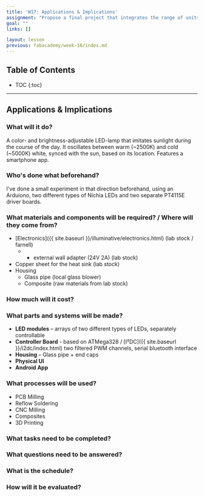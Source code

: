 ```yaml
---
title: 'W17: Applications & Implications'
assignment: "Propose a final project that integrates the range of units covered"
goal: ""
links: []

layout: lesson
previous: fabacademy/week-16/index.md
---
```


## Table of Contents

* TOC
{:toc}

---

## Applications & Implications

### What will it do?

A color- and brightness-adjustable LED-lamp that imitates sunlight during the course of the day. It oscillates between warm (~2500K) and cold (~5000K) white, synced with the sun, based on its location. Features a smartphone app.

### Who's done what beforehand?

I've done a small experiment in that direction beforehand, using an Arduiono, two different types of Nichia LEDs and two separate PT4115E driver boards.

### What materials and components will be required? / Where will they come from?

- [Electronics]({{ site.baseurl }}/illuminative/electronics.html) (lab stock / farnell)
	- + external wall adapter (24V 2A) (lab stock)
- Copper sheet for the heat sink (lab stock)
- Housing
	- Glass pipe (local glass blower)
	- Composite (raw materials from lab stock)

### How much will it cost?


### What parts and systems will be made?

- **LED modules** – arrays of two different types of LEDs, separately controllable
- **Controller Board** - based on ATMega328 / [I²DC]({{ site.baseurl }}/i2dc/index.html) two filtered PWM channels, serial bluetooth interface
- **Housing** – Glass pipe + end caps
- **Physical UI**
- **Android App**

### What processes will be used?

- PCB Milling
- Reflow Soldering
- CNC Milling
- Composites
- 3D Printing

### What tasks need to be completed?


### What questions need to be answered?


### What is the schedule?


### How will it be evaluated?
